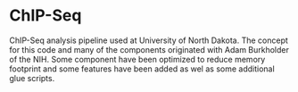 # ChIP-Seq
ChIP-Seq analysis pipeline used at University of North Dakota.  The concept for this code and many of the components originated with Adam Burkholder of the NIH.  Some component have been optimized to reduce memory footprint and some features have been added as wel as some additional glue scripts.
